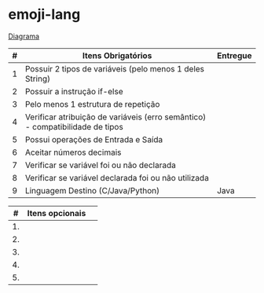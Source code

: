 # emoji-lang

[Diagrama](https://drive.google.com/file/d/1gITCoo0JwcRoidX-gHzNvv3FYuWvphdi/view?usp=sharing)

|#|Itens Obrigatórios|Entregue|
|---|---|---|
|1|Possuir 2 tipos de variáveis (pelo menos 1 deles String)                       ||
|2|Possuir a instrução if-else                                                    ||
|3|Pelo menos 1 estrutura de repetição                                            ||
|4|Verificar atribuição de variáveis (erro semântico) - compatibilidade de tipos  ||
|5|Possui operações de Entrada e Saída                                            ||
|6|Aceitar números decimais                                                       ||
|7|Verificar se variável foi ou não declarada                                     ||
|8|Verificar se variável declarada foi ou não utilizada                           ||
|9|Linguagem Destino (C/Java/Python)                                              |Java|


|#  |Itens opcionais|   |
|---|---            |---|
|1.|                |   |
|2.|                |   |
|3.|                |   |
|4.|                |   |
|5.|                |   |